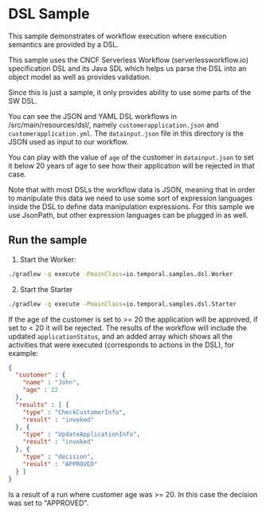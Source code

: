# DSL Sample

This sample demonstrates of workflow execution where execution semantics are 
provided by a DSL.

This sample uses the CNCF Serverless Workflow (serverlessworkflow.io) specification DSL and its Java SDL
which helps us parse the DSL into an object model as well as provides validation.

Since this is just a sample, it only provides ability to use some parts of the SW DSL.

You can see the JSON and YAML DSL workflows in /src/main/resources/dsl/, namely
`customerapplication.json` and `customerapplication.yml`. The
`datainput.json` file in this directory is the JSON used as input to our workflow. 

You can play with the value of `age` of the customer in `datainput.json` to set it below 20 years of age 
to see how their application will be rejected in that case.

Note that with most DSLs the workflow data is JSON, meaning that in order to manipulate this data 
we need to use some sort of expression languages inside the DSL to define data manipulation expressions.
For this sample we use JsonPath, but other expression languages can be plugged in as well.

## Run the sample

1. Start the Worker:

```bash
./gradlew -q execute -PmainClass=io.temporal.samples.dsl.Worker
```

2. Start the Starter

```bash
./gradlew -q execute -PmainClass=io.temporal.samples.dsl.Starter
```

If the age of the customer is set to >= 20 the application will be approved, if set to < 20 it will be rejected.
The results of the workflow will include the updated `applicationStatus`, and an added array which shows 
all the activities that were executed (corresponds to actions in the DSL), for example:

```json
{
  "customer" : {
    "name" : "John",
    "age" : 22
  },
  "results" : [ {
    "type" : "CheckCustomerInfo",
    "result" : "invoked"
  }, {
    "type" : "UpdateApplicationInfo",
    "result" : "invoked"
  }, {
    "type" : "decision",
    "result" : "APPROVED"
  } ]
}
```

Is a result of a run where customer age was >= 20. In this case the decision was set to "APPROVED".




